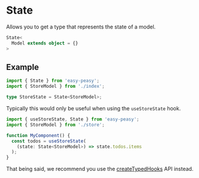 # State

Allows you to get a type that represents the state of a model.

```typescript
State<
  Model extends object = {}
>
```

## Example

```typescript
import { State } from 'easy-peasy';
import { StoreModel } from './index';

type StoreState = State<StoreModel>;
```

Typically this would only be useful when using the `useStoreState` hook.

```typescript
import { useStoreState, State } from 'easy-peasy';
import { StoreModel } from './store';

function MyComponent() {
  const todos = useStoreState(
    (state: State<StoreModel>) => state.todos.items
  );
}
```

That being said, we recommend you use the [createTypedHooks](/docs/typescript-api/create-typed-hooks.html) API instead.
